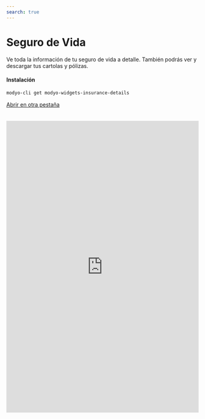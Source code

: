 ```yaml
---
search: true
---
```


# Seguro de Vida

Ve toda la información de tu seguro de vida a detalle. También podrás ver y descargar tus cartolas y pólizas.

#### Instalación

```bash
modyo-cli get modyo-widgets-insurance-details
```

[Abrir en otra pestaña](https://widgets-es.modyo.com/seguros/personas/vista-detallada)

<iframe id="widgetFrame" src="https://widgets-es.modyo.com/seguros/personas/vista-detallada" width="100%" frameBorder="0"  style="min-height:762px;overflow:auto;margin-top:20px;"/>

| Funcionalidad | Descripción |
| ------------- | ----------- |
| Detalles del Contratante  | Podrás ver los detalles del contratante y de la póliza como el nombre, correo, teléfono, nombre de la póliza, y valor de la póliza. |
| Detalles de cobertura | Al hacer click en la cobertura, podrás ver todas las clausulas de tu póliza y sus detalles. |
| Detalles de valor póliza | Consulta el valor de los activos de tu póliza y ve desglosado el saldo de tus cuentas y de tu portafolio de inversión. |
| Información de Fondos | Ve y descarga el detalle de tu portafolio de inversión. Podrás ver los diferentes fondos, la distribución (en %) de tu cuenta, el valor cuota, la rentabilidad en el mes, y la rentabilidad en el año en transcurso. | 

<script>

  export default {
    mounted() {

      function setIframeHeightCO(id, ht) {
          var ifrm = document.getElementById(id);
          if(ifrm) {
            ifrm.style.height = ht + 4 + "px";
          }
      }
      // iframed document sends its height using postMessage
      function handleDocHeightMsg(e) {
          // check origin
          if ( e.origin === 'https://widgets.modyo.com' ) {
              // parse data
              var data = JSON.parse( e.data );

              console.log('data:', data)
              // check data object
              if ( data['docHeight'] ) {
                  setIframeHeightCO( 'widgetFrame', data['docHeight'] );
              } else {
                  setIframeHeightCO( 'widgetFrame', 700 );
              }
          }
      }

      // assign message handler
      if ( window.addEventListener ) {
          window.addEventListener('message', handleDocHeightMsg, false);
      }
    }
  }
 </script>
